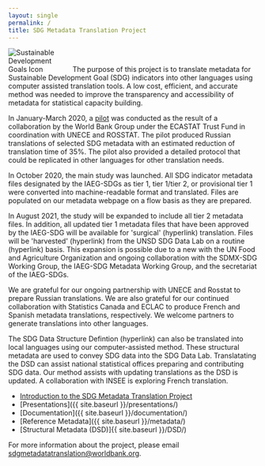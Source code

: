 ```yaml
---
layout: single
permalink: /
title: SDG Metadata Translation Project
---
```

<img alt="Sustainable Development Goals Icon" src="{{ site.baseurl }}/assets/img/sdg-icon.png" class="align-left" style="max-width:25%" />
The purpose of this project is to translate metadata for Sustainable Development Goal (SDG) indicators into other languages using computer assisted translation tools. A low cost, efficient, and accurate method was needed to improve the transparency and accessibility of metadata for statistical capacity building.

In January-March 2020, a [pilot](/sdg-metadata/pilot/) was conducted as the result of a collaboration by the World Bank Group under the ECASTAT Trust Fund in coordination with UNECE and ROSSTAT. The pilot produced Russian translations of selected SDG metadata with an estimated reduction of translation time of 35%. The pilot also provided a detailed protocol that could be replicated in other languages for other translation needs.

In October 2020, the main study was launched. All SDG indicator metadata files designated by the IAEG-SDGs as tier 1, tier 1/tier 2, or provisional tier 1 were converted into machine-readable format and translated. Files are populated on our metadata webpage on a flow basis as they are prepared. 

In August 2021, the study will be expanded to include all tier 2 metadata files. In addition, all updated tier 1 metadata files that have been approved by the IAEG-SDG will be available for 'surgical' (hyperlink) translation. Files will be 'harvested' (hyperlink) from the UNSD SDG Data Lab on a routine (hyperlink) basis. This expansion is possible due to a new with the UN Food and Agriculture Organization and ongoing collaboration with the SDMX-SDG Working Group, the IAEG-SDG Metadata Working Group, and the secretariat of the IAEG-SDGs.

We are grateful for our ongoing partnership with UNECE and Rosstat to prepare Russian translations. We are also grateful for our continued collaboration with Statistics Canada and ECLAC to produce French and Spanish metadata translations, respectively. We welcome partners to generate translations into other languages.

The SDG Data Structure Defintion (hyperlink) can also be translated into local languages using our computer-assisted method. These structural metadata are used to convey SDG data into the SDG Data Lab. Translatating the DSD can assist national statistical offices preparing and contributing SDG data. Our method assists with updating translations as the DSD is updated. A collaboration with INSEE is exploring French translation.

* [Introduction to the SDG Metadata Translation Project](https://docs.google.com/presentation/d/1S6OkPgZr1eD6eY1WcXEaVlsqV71feSQMIZ0sPAPe2TA/edit?usp=sharing)
* [Presentations]({{ site.baseurl }}/presentations/)
* [Documentation]({{ site.baseurl }}/documentation/)
* [Reference Metadata]({{ site.baseurl }}/metadata/)
* [Structural Metadata (DSD)]{{ site.baseurl }}/DSD/)

For more information about the project, please email <sdgmetadatatranslation@worldbank.org>.
